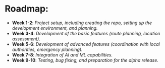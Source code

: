 # Roadmap:

<!--
Intial Roadmap
Date: 2023-07-20
Auth: Kylo Parisher (cywf)
-->

* **Week 1-2**: _Project setup, including creating the repo, setting up the development environment, and planning._
* **Week 3-4**: _Development of the basic features (route planning, location assessment)._
* **Week 5-6**: _Development of advanced features (coordination with local authorities, emergency planning)._
* **Week 7-8**: _Integration of AI and ML capabilities._
* **Week 9-10**: _Testing, bug fixing, and preparation for the alpha release._